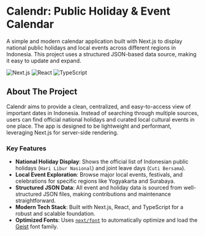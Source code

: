 # Calendr: Public Holiday & Event Calendar

A simple and modern calendar application built with Next.js to display national public holidays and local events across different regions in Indonesia. This project uses a structured JSON-based data source, making it easy to update and expand.

![Next.js](https://img.shields.io/badge/Next-black?style=for-the-badge&logo=next.js&logoColor=white)
![React](https://img.shields.io/badge/React-20232A?style=for-the-badge&logo=react&logoColor=61DAFB)
![TypeScript](https://img.shields.io/badge/TypeScript-007ACC?style=for-the-badge&logo=typescript&logoColor=white)

## About The Project

Calendr aims to provide a clean, centralized, and easy-to-access view of important dates in Indonesia. Instead of searching through multiple sources, users can find official national holidays and curated local cultural events in one place. The app is designed to be lightweight and performant, leveraging Next.js for server-side rendering.

### Key Features

- **National Holiday Display**: Shows the official list of Indonesian public holidays (`Hari Libur Nasional`) and joint leave days (`Cuti Bersama`).
- **Local Event Exploration**: Browse major local events, festivals, and celebrations for specific regions like Yogyakarta and Surabaya.
- **Structured JSON Data**: All event and holiday data is sourced from well-structured JSON files, making contributions and maintenance straightforward.
- **Modern Tech Stack**: Built with Next.js, React, and TypeScript for a robust and scalable foundation.
- **Optimized Fonts**: Uses [`next/font`](https://nextjs.org/docs/app/building-your-application/optimizing/fonts) to automatically optimize and load the [Geist](https://vercel.com/font) font family.
